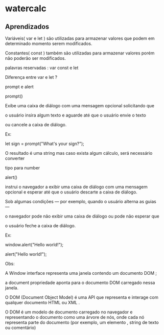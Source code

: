# watercalc

## Aprendizados

Variáveis( var e let ) são utilizadas para armazenar valores que podem em determinado momento serem modificados.

Constantes( const ) também são utilizadas para armazenar valores porém não poderão ser modificados.

palavras reservadas : var const e let

Diferença entre var e let ?

prompt e alert

prompt()

Exibe uma caixa de diálogo com uma mensagem opcional solicitando que

o usuário insira algum texto e aguarde até que o usuário envie o texto

ou cancele a caixa de diálogo.

Ex:

let sign = prompt("What's your sign?");

O resultado é uma string mas caso exista algum cálculo, será necessário converter

tipo para number

alert()

instrui o navegador a exibir uma caixa de diálogo com uma mensagem opcional e esperar até que o usuário descarte a caixa de diálogo.

Sob algumas condições — por exemplo, quando o usuário alterna as guias —

o navegador pode não exibir uma caixa de diálogo ou pode não esperar que

o usuário feche a caixa de diálogo.

Ex:

window.alert("Hello world!");

alert("Hello world!");

Obs:

A Window interface representa uma janela contendo um documento DOM ;

a document propriedade aponta para o documento DOM carregado nessa janela.

O DOM (Document Object Model) é uma API que representa e interage com qualquer documento HTML ou XML .

O DOM é um modelo de documento carregado no navegador e representando o documento como uma árvore de nós, onde cada nó representa parte do documento (por exemplo, um elemento , string de texto ou comentário)
